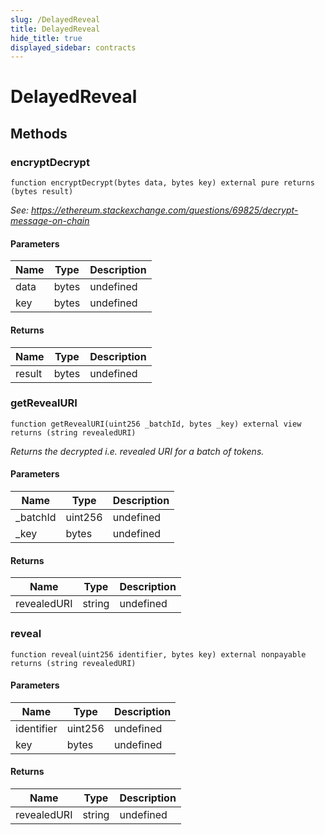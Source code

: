 ```yaml
---
slug: /DelayedReveal
title: DelayedReveal
hide_title: true
displayed_sidebar: contracts
---
```


# DelayedReveal

## Methods

### encryptDecrypt

```solidity
function encryptDecrypt(bytes data, bytes key) external pure returns (bytes result)
```

_See: https://ethereum.stackexchange.com/questions/69825/decrypt-message-on-chain_

#### Parameters

| Name | Type  | Description |
| ---- | ----- | ----------- |
| data | bytes | undefined   |
| key  | bytes | undefined   |

#### Returns

| Name   | Type  | Description |
| ------ | ----- | ----------- |
| result | bytes | undefined   |

### getRevealURI

```solidity
function getRevealURI(uint256 _batchId, bytes _key) external view returns (string revealedURI)
```

_Returns the decrypted i.e. revealed URI for a batch of tokens._

#### Parameters

| Name      | Type    | Description |
| --------- | ------- | ----------- |
| \_batchId | uint256 | undefined   |
| \_key     | bytes   | undefined   |

#### Returns

| Name        | Type   | Description |
| ----------- | ------ | ----------- |
| revealedURI | string | undefined   |

### reveal

```solidity
function reveal(uint256 identifier, bytes key) external nonpayable returns (string revealedURI)
```

#### Parameters

| Name       | Type    | Description |
| ---------- | ------- | ----------- |
| identifier | uint256 | undefined   |
| key        | bytes   | undefined   |

#### Returns

| Name        | Type   | Description |
| ----------- | ------ | ----------- |
| revealedURI | string | undefined   |
